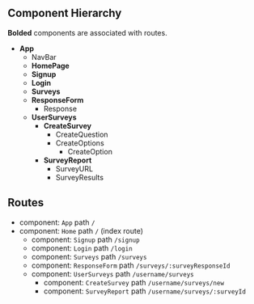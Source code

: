 ## Component Hierarchy

**Bolded** components are associated with routes.

* **App**
  * NavBar
  * **HomePage**
  * **Signup**
  * **Login**
  * **Surveys**
  * **ResponseForm**
    * Response
  * **UserSurveys**
    * **CreateSurvey**
      * CreateQuestion
      * CreateOptions
        * CreateOption
    * **SurveyReport**
      * SurveyURL
      * SurveyResults

## Routes

* component: `App` path `/`
* component: `Home` path `/` (index route)
  * component: `Signup` path `/signup`
  * component: `Login` path `/login`
  * component: `Surveys` path `/surveys`
  * component: `ResponseForm` path `/surveys/:surveyResponseId`
  * component: `UserSurveys` path `/username/surveys`
    * component: `CreateSurvey` path `/username/surveys/new`
    * component: `SurveyReport` path `/username/surveys/:surveyId`
